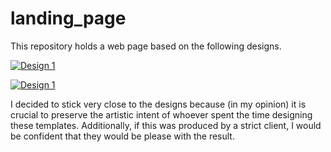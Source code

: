 # landing_page

This repository holds a web page based on the following designs.

[![Design 1](https://cdn.statically.io/gh/TheOdinProject/curriculum/main/foundations/html_css/project/odin-project.png)](https://cdn.statically.io/gh/TheOdinProject/curriculum/main/foundations/html_css/project/odin-project.png)

[![Design 1](https://cdn.statically.io/gh/TheOdinProject/curriculum/main/foundations/html_css/project/colors_and_stuff.png)](https://cdn.statically.io/gh/TheOdinProject/curriculum/main/foundations/html_css/project/colors_and_stuff.png)

I decided to stick very close to the designs because (in my opinion) it is crucial to preserve the artistic intent of whoever spent the time designing these templates. Additionally, if this was produced by a strict client, I would be confident that they would be please with the result.